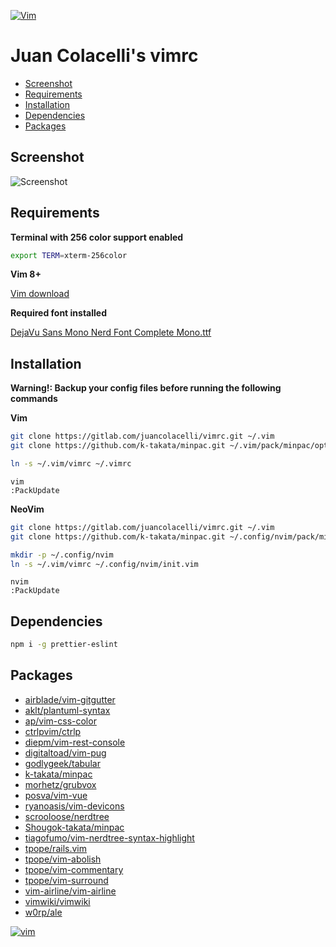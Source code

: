 [![Vim](https://www.vim.org/images/vim_editor.gif)](https://www.vim.org)

# Juan Colacelli's vimrc

- [Screenshot](#screenshot)
- [Requirements](#requirements)
- [Installation](#installation)
- [Dependencies](#dependencies)
- [Packages](#packages)

## Screenshot

![Screenshot](https://i.imgur.com/LiMCaL5.png)

## Requirements

**Terminal with 256 color support enabled**

```bash
export TERM=xterm-256color
```

**Vim 8+**

[Vim download](https://www.vim.org/download.php)

**Required font installed**

[DejaVu Sans Mono Nerd Font Complete Mono.ttf](https://github.com/ryanoasis/nerd-fonts/raw/master/patched-fonts/DejaVuSansMono/Regular/complete/DejaVu%20Sans%20Mono%20Nerd%20Font%20Complete%20Mono.ttf)

## Installation

**Warning!: Backup your config files before running the following commands**


**Vim**

```bash
git clone https://gitlab.com/juancolacelli/vimrc.git ~/.vim
git clone https://github.com/k-takata/minpac.git ~/.vim/pack/minpac/opt/minpac

ln -s ~/.vim/vimrc ~/.vimrc
```

```viml
vim
:PackUpdate
```

**NeoVim**

```bash
git clone https://gitlab.com/juancolacelli/vimrc.git ~/.vim
git clone https://github.com/k-takata/minpac.git ~/.config/nvim/pack/minpac/opt

mkdir -p ~/.config/nvim
ln -s ~/.vim/vimrc ~/.config/nvim/init.vim
```

```viml
nvim
:PackUpdate
```

## Dependencies

```bash
npm i -g prettier-eslint
```

## Packages

- [airblade/vim-gitgutter](https://github.com/airblade/vim-gitgutter)
- [aklt/plantuml-syntax](https://github.com/aklt/plantuml-syntax)
- [ap/vim-css-color](https://github.com/ap/vim-css-color)
- [ctrlpvim/ctrlp](https://github.com/ctrlpvim/ctrlp)
- [diepm/vim-rest-console](https://github.com/diepm/vim-rest-console)
- [digitaltoad/vim-pug](https://github.com/digitaltoad/vim-pug)
- [godlygeek/tabular](https://github.com/godlygeek/tabular)
- [k-takata/minpac](https://github.com/k-takata/minpac)
- [morhetz/grubvox](https://github.com/morhetz/gruvbox)
- [posva/vim-vue](https://github.com/posva/vim-vue)
- [ryanoasis/vim-devicons](https://github.com/ryanoasis/vim-devicons)
- [scrooloose/nerdtree](https://github.com/scrooloose/nerdtree)
- [Shougok-takata/minpac](https://github.com/Shougok-takata/minpac)
- [tiagofumo/vim-nerdtree-syntax-highlight](https://github.com/tiagofumo/vim-nerdtree-syntax-highlight)
- [tpope/rails.vim](https://github.com/tpope/rails.vim)
- [tpope/vim-abolish](https://github.com/tpope/vim-abolish)
- [tpope/vim-commentary](https://github.com/tpope/vim-commentary)
- [tpope/vim-surround](https://github.com/tpope/vim-surround)
- [vim-airline/vim-airline](https://github.com/vim-airline/vim-airline)
- [vimwiki/vimwiki](https://github.com/vimwiki/vimwiki)
- [w0rp/ale](https://github.com/w0rp/ale)

[![vim](https://www.vim.org/images/vim_created.gif)](https://www.vim.org)
